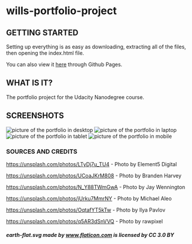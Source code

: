 # wills-portfolio-project

## GETTING STARTED
Setting up everything is as easy as downloading, extracting all of the files, then opening the index.html file.

You can also view it [here](https://kingofcaves.github.io/portfolioProject/) through Github Pages.

## WHAT IS IT?
The portfolio project for the Udacity Nanodegree course.

## SCREENSHOTS
![picture of the portfolio in desktop](./docs/portfolio-project-1.jpg)
![picture of the portfolio in laptop](./docs/portfolio-project-2.jpg)
![picture of the portfolio in tablet](./docs/portfolio-project-3.jpg)
![picture of the portfolio in mobile](./docs/portfolio-project-4.jpg)

### SOURCES AND CREDITS
https://unsplash.com/photos/LTyDj7u_TU4
	- Photo by Element5 Digital

https://unsplash.com/photos/UCoaJKrM808
	- Photo by Branden Harvey

https://unsplash.com/photos/N_Y88TWmGwA
	- Photo by Jay Wennington

https://unsplash.com/photos/jUrku7MmrNY
	- Photo by Michael Aleo

https://unsplash.com/photos/OqtafYT5kTw
	- Photo by Ilya Pavlov

https://unsplash.com/photos/q5AR3dSnVVQ
	- Photo by rawpixel

##### earth-flat.svg made by www.flaticon.com is licensed by CC 3.0 BY
